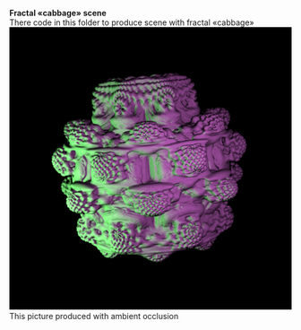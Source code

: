 **Fractal «cabbage» scene**  
There code in this folder to produce scene with fractal «cabbage»  
![pic](https://github.com/dm-medvedev/ray-marching/blob/master/Fractal_cabbage/FRACTAL_s_AO.bmp)  
This picture produced with ambient occlusion
